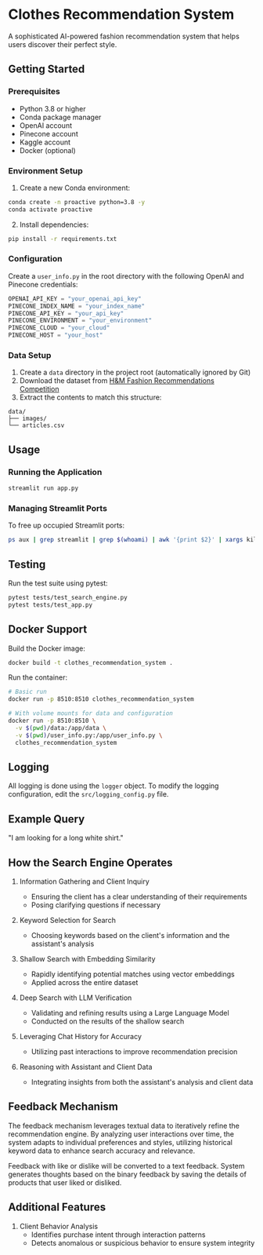 # Clothes Recommendation System

A sophisticated AI-powered fashion recommendation system that helps users discover their perfect style.

## Getting Started

### Prerequisites

- Python 3.8 or higher
- Conda package manager
- OpenAI account
- Pinecone account
- Kaggle account
- Docker (optional)


### Environment Setup

1. Create a new Conda environment:
```bash
conda create -n proactive python=3.8 -y
conda activate proactive
```

2. Install dependencies:
```bash
pip install -r requirements.txt
```

### Configuration

Create a `user_info.py` in the root directory with the following OpenAI and Pinecone credentials:
```python
OPENAI_API_KEY = "your_openai_api_key"
PINECONE_INDEX_NAME = "your_index_name"
PINECONE_API_KEY = "your_api_key"
PINECONE_ENVIRONMENT = "your_environment"
PINECONE_CLOUD = "your_cloud"
PINECONE_HOST = "your_host"
```

### Data Setup

1. Create a `data` directory in the project root (automatically ignored by Git)
2. Download the dataset from [H&M Fashion Recommendations Competition](https://www.kaggle.com/competitions/h-and-m-personalized-fashion-recommendations/data)
3. Extract the contents to match this structure:
```
data/
├── images/
└── articles.csv
```

## Usage

### Running the Application
```bash
streamlit run app.py
```

### Managing Streamlit Ports
To free up occupied Streamlit ports:
```bash
ps aux | grep streamlit | grep $(whoami) | awk '{print $2}' | xargs kill -9
```

## Testing

Run the test suite using pytest:
```bash
pytest tests/test_search_engine.py
pytest tests/test_app.py
```

## Docker Support

Build the Docker image:
```bash
docker build -t clothes_recommendation_system .
```

Run the container:
```bash
# Basic run
docker run -p 8510:8510 clothes_recommendation_system

# With volume mounts for data and configuration
docker run -p 8510:8510 \
  -v $(pwd)/data:/app/data \
  -v $(pwd)/user_info.py:/app/user_info.py \
  clothes_recommendation_system
```

## Logging

All logging is done using the `logger` object. To modify the logging configuration, edit the `src/logging_config.py` file.


## Example Query
"I am looking for a long white shirt."




## How the Search Engine Operates

1. Information Gathering and Client Inquiry
   - Ensuring the client has a clear understanding of their requirements
   - Posing clarifying questions if necessary

2. Keyword Selection for Search
   - Choosing keywords based on the client's information and the assistant's analysis

3. Shallow Search with Embedding Similarity
   - Rapidly identifying potential matches using vector embeddings
   - Applied across the entire dataset

4. Deep Search with LLM Verification
   - Validating and refining results using a Large Language Model
   - Conducted on the results of the shallow search

5. Leveraging Chat History for Accuracy
   - Utilizing past interactions to improve recommendation precision

6. Reasoning with Assistant and Client Data
   - Integrating insights from both the assistant's analysis and client data


## Feedback Mechanism

The feedback mechanism leverages textual data to iteratively refine the recommendation engine. By analyzing user interactions over time, the system adapts to individual preferences and styles, utilizing historical keyword data to enhance search accuracy and relevance.

Feedback with like or dislike will be converted to a text feedback. System generates thoughts based on the binary feedback by saving the details of products that user liked or disliked.


## Additional Features

1. Client Behavior Analysis
   - Identifies purchase intent through interaction patterns
   - Detects anomalous or suspicious behavior to ensure system integrity


